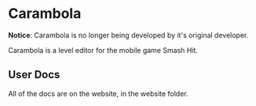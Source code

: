 # Carambola

**Notice**: Carambola is no longer being developed by it's original developer.

Carambola is a level editor for the mobile game Smash Hit.

## User Docs

All of the docs are on the website, in the website folder.

